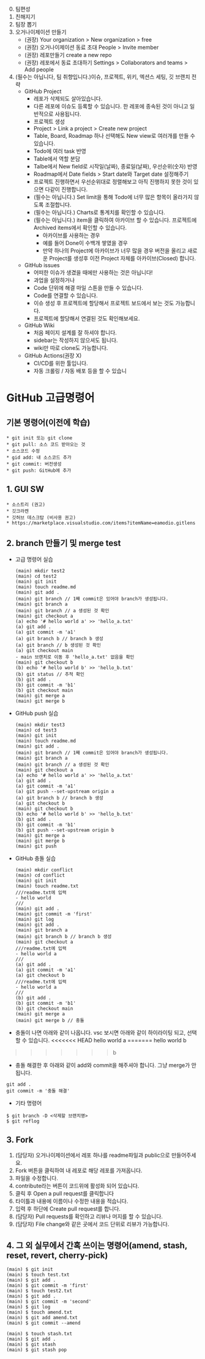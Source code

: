 0. 팀편성
1. 친해지기
2. 팀장 뽑기
3. 오거나이제이션 만들기
    * (권장) Your organization > 
    New organization > free
    * (권장) 오거나이제이션 동료 초대
    People > Invite member
    * (권장) 레포만들기
    create a new repo
    * (권장) 레포에서 동료 초대하기
    Settings > Collaborators and teams > Add people
4. (필수는 아닙니다, 팀 취향입니다.)이슈, 프로젝트, 위키, 엑션스 세팅, 깃 브랜치 전략
    * GitHub Project
        * 레포가 삭제되도 살아있습니다.
        * 다른 레포에 이슈도 등록할 수 있습니다. 한 레포에 종속된 것이 아니고 일반적으로 사용됩니다.
        * 프로젝트 생성
        * Project > Link a project > Create new project
        * Table, Board, Roadmap 하나 선택해도 New view로 여러개를 만들 수 있습니다.
        * Todo에 여러 task 반영
        * Table에서 역할 분담
        * Talbe에서 New field로 시작일(날짜), 종료일(날짜), 우선순위(숫자) 반영
        * Roadmap에서 Date fields > Start date와 Target date 설정해주기
        * 프로젝트 진행하면서 우선순위대로 정렬해보고 아직 진행하지 못한 것이 있으면 다같이 진행합니다.
        * (필수는 아닙니다.) Set limit을 통해 Todo에 너무 많은 항목이 올라가지 않도록 조절합니다.
        * (필수는 아닙니다.) Charts로 통계치를 확인할 수 있습니다.
        * (필수는 아닙니다.) item을 클릭하여 아카이브 할 수 있습니다.
        프로젝트에 Archived items에서 확인할 수 있습니다.
            * 아카이브를 사용하는 경우
            - 예를 들어 Done이 수백개 쌓였을 경우
            - 만약 하나의 Project에 아카이브가 너무 많을 경우 버전을 올리고 
            새로운 Project를 생성후 이전 Project 자체를 아카이브(Closed) 합니다.
    * GitHub issues
        * 어떠한 이슈가 생겼을 때에만 사용하는 것은 아닙니다!
        * 과업을 설정하거나
        * Code 단위에 해결 마일 스톤을 만들 수 있습니다.
        * Code를 연결할 수 있습니다.
        * 이슈 생성 후 프로젝트에 할당해서 프로젝트 보드에서 보는 것도 가능합니다.
        * 프로젝트에 할당해서 연결된 것도 확인해보세요.
    * GitHub Wiki
        * 처음 페이지 설계를 잘 하셔야 합니다.
        * sidebar는 작성하지 않으셔도 됩니다.
        * wiki만 따로 clone도 가능합니다.
    * GitHub Actions(권장 X)
        * CI/CD를 위한 툴입니다.
        * 자동 크롤링 / 자동 배포 등을 할 수 있습니


# GitHub 고급명령어
## 기본 명령어(이전에 학습)
    * git init 또는 git clone
    * git pull: 소스 코드 받아오는 것
    * 소스코드 수정
    * gid add: 내 소스코드 추가
    * git commit: 버전생성
    * git push: GitHub에 추가

## 1. GUI SW
    * 소스트리 (권고)
    * 깃크라켄
    * 깃허브 데스크탑 (비사용 권고)
    * https://marketplace.visualstudio.com/items?itemName=eamodio.gitlens


## 2. branch 만들기 및 merge test
* 고급 명령어 실습
    ```shell
    (main) mkdir test2
    (main) cd test2
    (main) git init
    (main) touch readme.md
    (main) git add .
    (main) git branch // 1째 commit은 있어야 branch가 생성됩니다.
    (main) git branch a
    (main) git branch // a 생성된 것 확인
    (main) git checkout a
    (a) echo '# hello world a' >> 'hello_a.txt'
    (a) git add .
    (a) git commit -m 'a1'
    (a) git branch b // branch b 생성
    (a) git branch // b 생성된 것 확인
    (a) git checkout main
    - main 브랜치로 이동 후 'hello_a.txt' 없음을 확인
    (main) git checkout b 
    (b) echo '# hello world b' >> 'hello_b.txt'
    (b) git status // 추적 확인
    (b) git add .
    (b) git commit -m 'b1'
    (b) git checkout main
    (main) git merge a
    (main) git merge b
    ```

* GitHub push 실습
    ```shell
    (main) mkdir test3
    (main) cd test3
    (main) git init
    (main) touch readme.md
    (main) git add .
    (main) git branch // 1째 commit은 있어야 branch가 생성됩니다.
    (main) git branch a
    (main) git branch // a 생성된 것 확인
    (main) git checkout a
    (a) echo '# hello world a' >> 'hello_a.txt'
    (a) git add .
    (a) git commit -m 'a1'
    (a) git push --set-upstream origin a
    (a) git branch b // branch b 생성
    (a) git checkout b
    (main) git checkout b 
    (b) echo '# hello world b' >> 'hello_b.txt'
    (b) git add .
    (b) git commit -m 'b1'
    (b) git push --set-upstream origin b
    (main) git merge a
    (main) git merge b
    (main) git push
    ```

* GitHub 충돌 실습
    ```shell
    (main) mkdir conflict
    (main) cd conflict
    (main) git init
    (main) touch readme.txt
    ///readme.txt에 입력
    - hello world
    ///
    (main) git add .
    (main) git commit -m 'first'
    (main) git log
    (main) git add .
    (main) git branch a
    (main) git branch b // branch b 생성
    (main) git checkout a
    ///readme.txt에 입력
    - hello world a
    ///
    (a) git add .
    (a) git commit -m 'a1'
    (a) git checkout b
    ///readme.txt에 입력
    - hello world a
    ///
    (b) git add .
    (b) git commit -m 'b1'
    (b) git checkout main
    (main) git merge a
    (main) git merge b // 충돌
    ```
* 충돌이 나면 아래와 같이 나옵니다. vsc 보시면 아래와 같이
하이라이팅 되고, 선택할 수 있습니다.
<<<<<<< HEAD
hello world a
=======
hello world b
>>>>>>> b

* 충돌 해결한 후 아래와 같이 add와 commit을 해주셔야 합니다. 그냥 merge가 안됩니다.
```shell
git add .
git commit -m '충돌 해결'
```

* 기타 명령어
```shell
$ git branch -D <삭제할 브랜치명>
$ git reflog
```

## 3. Fork
1. (담당자) 오거나이제이션에서 레포 하나를 readme파일과 public으로 만들어주세요.
2. Fork 버튼을 클릭하여 내 레포로 해당 레포를 가져옵니다.
3. 파일을 수정합니다.
4. contribute라는 버튼이 코드위에 활성화 되어 있습니다.
5. 클릭 후 Open a pull request를 클릭합니다
6. 타이틀과 내용에 이름이나 수정한 내용을 적습니다.
7. 입력 후 하단에 Create pull request를 합니다.
8. (담당자) Pull requests를 확인하고 리뷰나 머지를 할 수 있습니다.
9. (담당자) File change와 같은 곳에서 코드 단위로 리뷰가 가능합니다.

## 4. 그 외 실무에서 간혹 쓰이는 명령어(amend, stash, reset, revert, cherry-pick)

```shell
(main) $ git init
(main) $ touch test.txt
(main) $ git add .
(main) $ git commit -m 'first'
(main) $ touch test2.txt
(main) $ git add .
(main) $ git commit -m 'second'
(main) $ git log
(main) $ touch amend.txt
(main) $ git add amend.txt
(main) $ git commit --amend
```

```shell
(main) $ touch stash.txt
(main) $ git add .
(main) $ git stash
(main) $ git stash pop
```